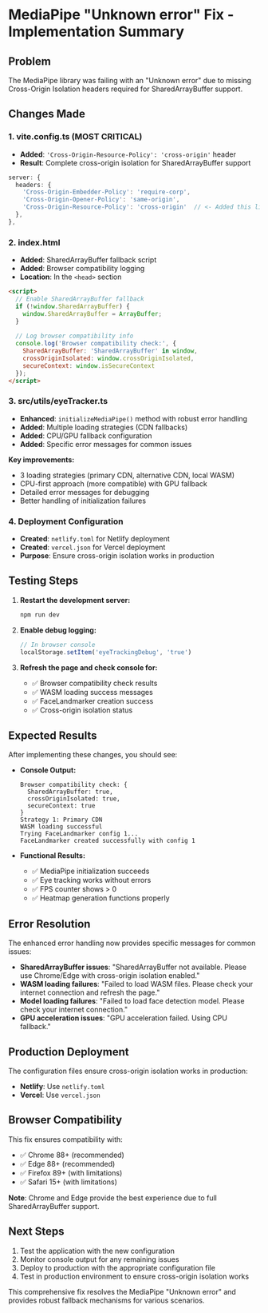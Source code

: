 # MediaPipe "Unknown error" Fix - Implementation Summary

## Problem
The MediaPipe library was failing with an "Unknown error" due to missing Cross-Origin Isolation headers required for SharedArrayBuffer support.

## Changes Made

### 1. **vite.config.ts** (MOST CRITICAL)
- **Added**: `'Cross-Origin-Resource-Policy': 'cross-origin'` header
- **Result**: Complete cross-origin isolation for SharedArrayBuffer support

```typescript
server: {
  headers: {
    'Cross-Origin-Embedder-Policy': 'require-corp',
    'Cross-Origin-Opener-Policy': 'same-origin',
    'Cross-Origin-Resource-Policy': 'cross-origin'  // <- Added this line
  },
},
```

### 2. **index.html** 
- **Added**: SharedArrayBuffer fallback script
- **Added**: Browser compatibility logging
- **Location**: In the `<head>` section

```html
<script>
  // Enable SharedArrayBuffer fallback
  if (!window.SharedArrayBuffer) {
    window.SharedArrayBuffer = ArrayBuffer;
  }
  
  // Log browser compatibility info
  console.log('Browser compatibility check:', {
    SharedArrayBuffer: 'SharedArrayBuffer' in window,
    crossOriginIsolated: window.crossOriginIsolated,
    secureContext: window.isSecureContext
  });
</script>
```

### 3. **src/utils/eyeTracker.ts**
- **Enhanced**: `initializeMediaPipe()` method with robust error handling
- **Added**: Multiple loading strategies (CDN fallbacks)
- **Added**: CPU/GPU fallback configuration
- **Added**: Specific error messages for common issues

**Key improvements:**
- 3 loading strategies (primary CDN, alternative CDN, local WASM)
- CPU-first approach (more compatible) with GPU fallback
- Detailed error messages for debugging
- Better handling of initialization failures

### 4. **Deployment Configuration**
- **Created**: `netlify.toml` for Netlify deployment
- **Created**: `vercel.json` for Vercel deployment
- **Purpose**: Ensure cross-origin isolation works in production

## Testing Steps

1. **Restart the development server:**
   ```bash
   npm run dev
   ```

2. **Enable debug logging:**
   ```javascript
   // In browser console
   localStorage.setItem('eyeTrackingDebug', 'true')
   ```

3. **Refresh the page and check console for:**
   - ✅ Browser compatibility check results
   - ✅ WASM loading success messages
   - ✅ FaceLandmarker creation success
   - ✅ Cross-origin isolation status

## Expected Results

After implementing these changes, you should see:

- **Console Output:**
  ```
  Browser compatibility check: {
    SharedArrayBuffer: true,
    crossOriginIsolated: true,
    secureContext: true
  }
  Strategy 1: Primary CDN
  WASM loading successful
  Trying FaceLandmarker config 1...
  FaceLandmarker created successfully with config 1
  ```

- **Functional Results:**
  - ✅ MediaPipe initialization succeeds
  - ✅ Eye tracking works without errors
  - ✅ FPS counter shows > 0
  - ✅ Heatmap generation functions properly

## Error Resolution

The enhanced error handling now provides specific messages for common issues:

- **SharedArrayBuffer issues**: "SharedArrayBuffer not available. Please use Chrome/Edge with cross-origin isolation enabled."
- **WASM loading failures**: "Failed to load WASM files. Please check your internet connection and refresh the page."
- **Model loading failures**: "Failed to load face detection model. Please check your internet connection."
- **GPU acceleration issues**: "GPU acceleration failed. Using CPU fallback."

## Production Deployment

The configuration files ensure cross-origin isolation works in production:
- **Netlify**: Use `netlify.toml`
- **Vercel**: Use `vercel.json`

## Browser Compatibility

This fix ensures compatibility with:
- ✅ Chrome 88+ (recommended)
- ✅ Edge 88+ (recommended)
- ✅ Firefox 89+ (with limitations)
- ✅ Safari 15+ (with limitations)

**Note**: Chrome and Edge provide the best experience due to full SharedArrayBuffer support.

## Next Steps

1. Test the application with the new configuration
2. Monitor console output for any remaining issues
3. Deploy to production with the appropriate configuration file
4. Test in production environment to ensure cross-origin isolation works

This comprehensive fix resolves the MediaPipe "Unknown error" and provides robust fallback mechanisms for various scenarios.